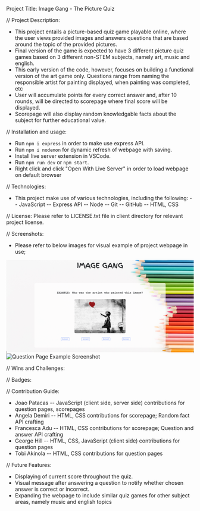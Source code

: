 Project Title: Image Gang - The Picture Quiz

// Project Description:

- This project entails a picture-based quiz game playable online, where the user views provided images
  and answers questions that are based around the topic of the provided pictures.
- Final version of the game is expected to have 3 different picture quiz games based on 3 different non-STEM subjects, namely art, music and english.
- This early version of the code, however, focuses on building a functional version of the art game only.
  Questions range from naming the responsible artist for painting displayed, when painting was completed, etc
- User will accumulate points for every correct answer and, after 10 rounds, will be directed to scorepage where final score will
  be displayed.
- Scorepage will also display random knowledgable facts about the subject for further educational value.

// Installation and usage:

- Run `npm i express` in order to make use express API.
- Run `npm i nodemon` for dynamic refresh of webpage with saving.
- Install live server extension in VSCode.
- Run `npm run dev` or `npm start`.
- Right click and click "Open With Live Server" in order to load webpage on default browser

// Technologies:

- This project make use of various technologies, including the following:
  -- JavaScript
  -- Express API
  -- Node
  -- Git
  -- GitHub
  -- HTML, CSS

// License: Please refer to LICENSE.txt file in client directory for relevant project license.

// Screenshots:

- Please refer to below images for visual example of project webpage in use;

![Question Page Example Screenshot](./assets/Question_page_screenshot.png)
![Question Page Example Screenshot](./assets/Score_page_screenshot.png.png)

// Wins and Challenges:

// Badges:

// Contribution Guide:

- Joao Patacas -- JavaScript (client side, server side) contributions for question pages, scorepages
- Angela Demiri -- HTML, CSS contributions for scorepage; Random fact API crafting
- Francesca Adu -- HTML, CSS contributions for scorepage; Question and answer API crafting
- George Hill -- HTML, CSS, JavaScript (client side) contributions for question pages
- Tobi Akinola -- HTML, CSS contributions for question pages

// Future Features:

- Displaying of current score throughout the quiz.
- Visual message after answering a question to notify whether chosen answer is correct or incorrect.
- Expanding the webpage to include similar quiz games for other subject areas, namely music and english topics
